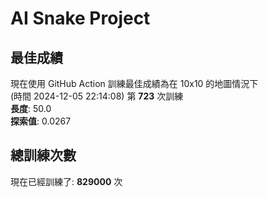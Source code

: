 
# AI Snake Project

## **最佳成績**




















































































































































現在使用 GitHub Action 訓練最佳成績為在 10x10 的地圖情況下  
(時間 2024-12-05 22:14:08) 第 **723** 次訓練  
**長度**: 50.0  
**探索值**: 0.0267









































































































































































































































































































## 總訓練次數
現在已經訓練了: **829000** 次
